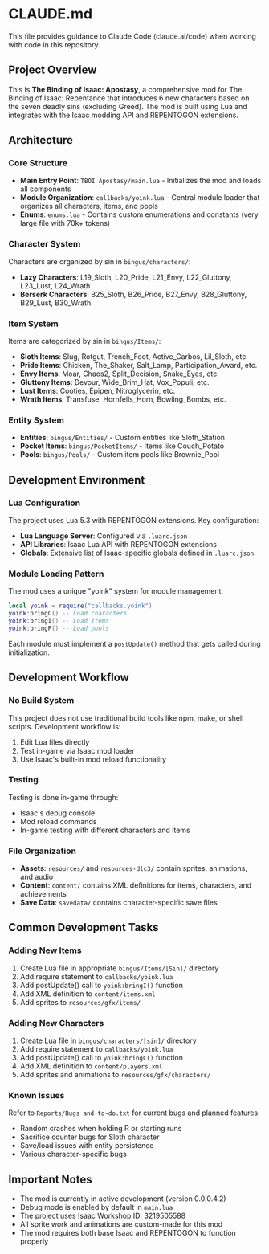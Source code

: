 # CLAUDE.md

This file provides guidance to Claude Code (claude.ai/code) when working with code in this repository.

## Project Overview

This is **The Binding of Isaac: Apostasy**, a comprehensive mod for The Binding of Isaac: Repentance that introduces 6 new characters based on the seven deadly sins (excluding Greed). The mod is built using Lua and integrates with the Isaac modding API and REPENTOGON extensions.

## Architecture

### Core Structure
- **Main Entry Point**: `TBOI Apostasy/main.lua` - Initializes the mod and loads all components
- **Module Organization**: `callbacks/yoink.lua` - Central module loader that organizes all characters, items, and pools
- **Enums**: `enums.lua` - Contains custom enumerations and constants (very large file with 70k+ tokens)

### Character System
Characters are organized by sin in `bingus/characters/`:
- **Lazy Characters**: L19_Sloth, L20_Pride, L21_Envy, L22_Gluttony, L23_Lust, L24_Wrath
- **Berserk Characters**: B25_Sloth, B26_Pride, B27_Envy, B28_Gluttony, B29_Lust, B30_Wrath

### Item System
Items are categorized by sin in `bingus/Items/`:
- **Sloth Items**: Slug, Rotgut, Trench_Foot, Active_Carbos, Lil_Sloth, etc.
- **Pride Items**: Chicken, The_Shaker, Salt_Lamp, Participation_Award, etc.
- **Envy Items**: Moar, Chaos2, Split_Decision, Snake_Eyes, etc.
- **Gluttony Items**: Devour, Wide_Brim_Hat, Vox_Populi, etc.
- **Lust Items**: Cooties, Epipen, Nitroglycerin, etc.
- **Wrath Items**: Transfuse, Hornfells_Horn, Bowling_Bombs, etc.

### Entity System
- **Entities**: `bingus/Entities/` - Custom entities like Sloth_Station
- **Pocket Items**: `bingus/PocketItems/` - Items like Couch_Potato
- **Pools**: `bingus/Pools/` - Custom item pools like Brownie_Pool

## Development Environment

### Lua Configuration
The project uses Lua 5.3 with REPENTOGON extensions. Key configuration:
- **Lua Language Server**: Configured via `.luarc.json`
- **API Libraries**: Isaac Lua API with REPENTOGON extensions
- **Globals**: Extensive list of Isaac-specific globals defined in `.luarc.json`

### Module Loading Pattern
The mod uses a unique "yoink" system for module management:
```lua
local yoink = require("callbacks.yoink")
yoink:bringC() -- Load characters
yoink:bringI() -- Load items  
yoink:bringP() -- Load pools
```

Each module must implement a `postUpdate()` method that gets called during initialization.

## Development Workflow

### No Build System
This project does not use traditional build tools like npm, make, or shell scripts. Development workflow is:
1. Edit Lua files directly
2. Test in-game via Isaac mod loader
3. Use Isaac's built-in mod reload functionality

### Testing
Testing is done in-game through:
- Isaac's debug console
- Mod reload commands
- In-game testing with different characters and items

### File Organization
- **Assets**: `resources/` and `resources-dlc3/` contain sprites, animations, and audio
- **Content**: `content/` contains XML definitions for items, characters, and achievements
- **Save Data**: `savedata/` contains character-specific save files

## Common Development Tasks

### Adding New Items
1. Create Lua file in appropriate `bingus/Items/[Sin]/` directory
2. Add require statement to `callbacks/yoink.lua`
3. Add postUpdate() call to `yoink:bringI()` function
4. Add XML definition to `content/items.xml`
5. Add sprites to `resources/gfx/items/`

### Adding New Characters  
1. Create Lua file in `bingus/characters/[sin]/` directory
2. Add require statement to `callbacks/yoink.lua`
3. Add postUpdate() call to `yoink:bringC()` function
4. Add XML definition to `content/players.xml`
5. Add sprites and animations to `resources/gfx/characters/`

### Known Issues
Refer to `Reports/Bugs and to-do.txt` for current bugs and planned features:
- Random crashes when holding R or starting runs
- Sacrifice counter bugs for Sloth character
- Save/load issues with entity persistence
- Various character-specific bugs

## Important Notes

- The mod is currently in active development (version 0.0.0.4.2)
- Debug mode is enabled by default in `main.lua`
- The project uses Isaac Workshop ID: 3219505588
- All sprite work and animations are custom-made for this mod
- The mod requires both base Isaac and REPENTOGON to function properly